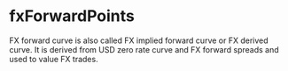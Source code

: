 # fxForwardPoints
FX forward curve is also called FX implied forward curve or FX derived curve. It is derived from USD zero rate curve and FX forward spreads and used to value FX trades. 
